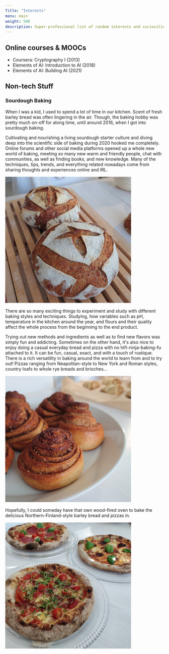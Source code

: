 ```yaml
---
Title: "Interests"
menu: main
weight: 500
description: Super-professional list of random interests and curiosities. Also non-tech.
---
```


## Online courses & MOOCs

* Coursera: Cryptography I (2013)
* Elements of AI: Introduction to AI (2018)
* Elements of AI: Building AI (2021)

## Non-tech Stuff

### Sourdough Baking

When I was a kid, I used to spend a lot of time in our kitchen.
Scent of fresh barley bread was often lingering in the air.
Though, the baking hobby was pretty much on-off for along time,
until around 2016, when I got into sourdough baking.

Cultivating and nourishing a living sourdough starter culture
and diving deep into the scientific side of baking during
2020 hooked me completely. Online forums and other social media platforms
opened up a whole new world of baking, meeting so many new warm and friendly
people, chat with communities, as well as finding books, and new knowledge. Many
of the techniques, tips, trends, and everything related
nowadays come from sharing thoughts and experiences online and IRL.

![](/img/oatmeal-wheat-bread.jpg)

There are so many exciting things to experiment
and study with different baking styles
and techniques. Studying, how variables such as pH,
temperature in the kitchen around the year, and flours
and their quality affect the whole process from the beginning
to the end product. 

Trying out new methods and
ingredients as well as to find new flavors was simply fun and addicting.
Sometimes on the other hand, it's also nice to enjoy doing
a casual everyday bread and pizza with no hifi-ninja-baking-fu
attached to it. It can be fun, casual, exact, and with a
touch of rustique. There is a rich versatility in baking
around the world to learn from and to try out! Pizzas ranging from
Neapolitan-style to New York and Roman styles, country
loafs to whole rye breads and brioches...

![](/img/cinnamon-buns.jpg)

Hopefully, I could someday have that own wood-fired oven
to bake the delicious Northern-Finland-style barley
bread and pizzas in.

![](/img/pizzas.jpg)
